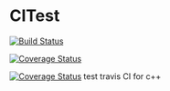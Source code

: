 # CITest
[![Build Status](https://secure.travis-ci.org/zhanghuanlucy/CITest.png
)](http://travis-ci.org/zhanghuanlucy/CITest)

[![Coverage Status](https://coveralls.io/repos/github/zhanghuanlucy/CITest/badge.svg?branch=master)](https://coveralls.io/github/zhanghuanlucy/CITest?branch=master)

[![Coverage Status](https://coveralls.io/repos/github/zhanghuanlucy/CITest/badge.svg)](https://coveralls.io/github/zhanghuanlucy/CITest)
test travis CI for c++
